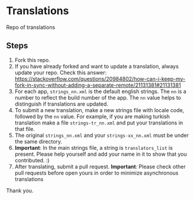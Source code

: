 # Translations
Repo of translations

## Steps
1. Fork this repo.
2. If you have already forked and want to update a translation, always update your repo. Check this answer: https://stackoverflow.com/questions/20984802/how-can-i-keep-my-fork-in-sync-without-adding-a-separate-remote/21131381#21131381
3. For each app, `strings_nn.xml` is the default english strings. The `nn` is a number to reflect the build number of the app. The `nn` value helps to distinguish if translations are updated.
4. To submit a new translation, make a new strings file with locale code, followed by the `nn` value. For example, if you are making turkish translation make a file `strings-tr_nn.xml` and put your translations in that file.
5. The original `strings_nn.xml` and your `strings-xx_nn.xml` must be under the same directory.
6. <b>Important</b>: In the main strings file, a string is `translators_list` is present. Please help yourself and add your name in it to show that you contributed. :)
7. After translating, submit a pull request.
	<b>Important</b>: Please check other pull requests before open yours in order to minimize asynchronous translations

Thank you.
